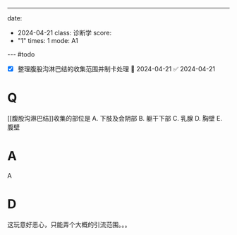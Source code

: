 ---
date:
  - 2024-04-21
class: 诊断学
score:
  - "1"
times: 1
mode: A1

--- #todo
- [x] 整理腹股沟淋巴结的收集范围并制卡处理 📅 2024-04-21 ✅ 2024-04-21


# Q
[[腹股沟淋巴结]]收集的部位是
A. 下肢及会阴部
B. 躯干下部 
C. 乳腺
D. 胸壁 
E. 腹壁

# A

A



# D
这玩意好恶心，只能弄个大概的引流范围。。。